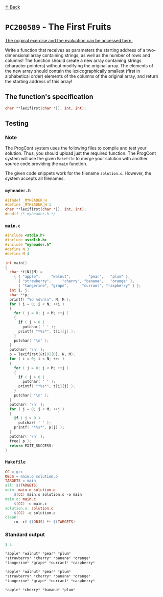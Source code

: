 [↑ Back](../../README.md)

# `PC200589` - The First Fruits

[The original exercise and the evaluation can be accessed here.](https://progcont.hu/progcont/100058/?pid=200589)

Write a function that receives as parameters the starting address of a two-dimensional array containing strings, as well as the number of rows and columns! The function should create a new array containing strings (character pointers) without modifying the original array. The elements of the new array should contain the lexicographically smallest (first in alphabetical order) elements of the columns of the original array, and return the starting address of this array!

## The function's specification

```c
char **lexifirst(char *[], int, int);
```

## Testing 

### Note

The ProgCont system uses the following files to compile and test your solution. Thus, you should upload just the required function. The ProgCont system will use the given `Makefile` to merge your solution with another source code providing the `main` function.

The given code snippets work for the filename `solution.c`. However, the system accepts all filenames.

### `myheader.h`

```c
#ifndef _MYHEADER_H
#define _MYHEADER_H 1
char **lexifirst(char *[], int, int);
#endif /* myheader.h */
```

### `main.c`

```c
#include <stdio.h>
#include <stdlib.h>
#include "myheader.h"
#define N 3
#define M 4
 
int main()
{
  char *t[N][M] =
    { { "apple",     "walnut",        "pear",   "plum" },
      { "strawberry",     "cherry", "banana",   "orange" },
      { "tangerine", "grape",      "currant", "raspberry" } };
  int i, j;
  char **p;
  printf( "%d %d\n\n", N, M );
  for ( i = 0; i < N; ++i )
  {
    for ( j = 0; j < M; ++j )
    {
      if ( j > 0 )
        putchar( ' ' );
      printf( "*%s*", t[i][j] );
    }
    putchar( '\n' );
  }
  putchar( '\n' );
  p = lexifirst(&t[0][0], N, M);
  for ( i = 0; i < N; ++i )
  {
    for ( j = 0; j < M; ++j )
    {
      if ( j > 0 )
        putchar( ' ' );
      printf( "*%s*", t[i][j] );
    }
    putchar( '\n' );
  }
  putchar( '\n' );
  for ( j = 0; j < M; ++j )
  {
    if ( j > 0 )
      putchar( ' ' );
    printf( "*%s*", p[j] );
  }
  putchar( '\n' );
  free( p );
  return EXIT_SUCCESS;
}
```

### `Makefile`

```makefile
CC = gcc
OBJS = main.o solution.o
TARGETS = main
all: $(TARGETS)
main: main.o solution.o
	$(CC) main.o solution.o -o main
main.o: main.c
	$(CC) -c main.c
solution.o: solution.c
	$(CC) -c solution.c
clean:
	rm -rf $(OBJS) *~ $(TARGETS)
```

### Standard output

```c
3 4

*apple* *walnut* *pear* *plum*
*strawberry* *cherry* *banana* *orange*
*tangerine* *grape* *currant* *raspberry*

*apple* *walnut* *pear* *plum*
*strawberry* *cherry* *banana* *orange*
*tangerine* *grape* *currant* *raspberry*

*apple* *cherry* *banana* *plum*
```